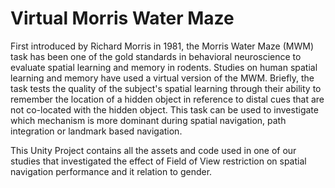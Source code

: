 # Virtual Morris Water Maze

First introduced by Richard Morris in 1981, the Morris Water Maze (MWM) task has been one of the gold standards in behavioral neuroscience to evaluate spatial learning and memory in rodents. 
Studies on human spatial learning and memory have used a virtual version of the MWM.
Briefly, the task tests the quality of the subject's spatial learning through their ability to remember the location of a hidden object in reference to distal cues that are not co-located with the hidden object. This task can be used to investigate which mechanism is more dominant during spatial navigation, path integration or landmark based navigation. 

This Unity Project contains all the assets and code used in one of our studies that investigated the effect of Field of View restriction on spatial navigation performance and it relation to gender.
